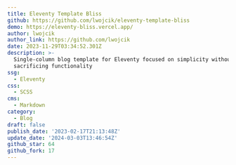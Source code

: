 ```yaml
---
title: Eleventy Template Bliss
github: https://github.com/lwojcik/eleventy-template-bliss
demo: https://eleventy-bliss.vercel.app/
author: lwojcik
author_link: https://github.com/lwojcik
date: 2023-11-29T03:34:52.301Z
description: >-
  Single-column blog template for Eleventy focused on simplicity without
  sacrificing functionality
ssg:
  - Eleventy
css:
  - SCSS
cms:
  - Markdown
category:
  - Blog
draft: false
publish_date: '2023-02-17T21:13:48Z'
update_date: '2024-03-03T13:46:54Z'
github_star: 64
github_fork: 17
---
```

